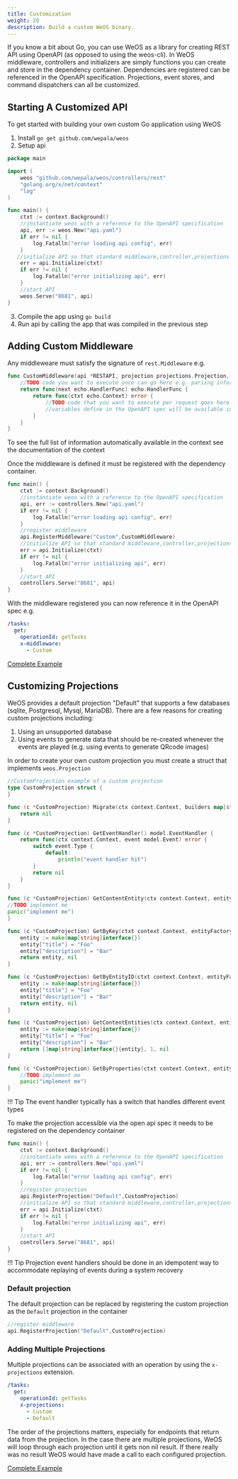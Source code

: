 ```yaml
---
title: Customization
weight: 20
description: Build a custom WeOS binary.
---
```


If you know a bit about Go, you can use WeOS as a library for creating REST API using OpenAPI (as opposed to using the weos-cli). In WeOS middleware,
controllers and initializers are simply functions you can create and store in the dependency container. Dependencies are
registered can be referenced in the OpenAPI specification. Projections, event stores, and command dispatchers can all be
customized.

## Starting A Customized API

To get started with building your own custom Go application using WeOS

1. Install `go get github.com/wepala/weos`
2. Setup api
```go
package main

import (
	weos "github.com/wepala/weos/controllers/rest"
	"golang.org/x/net/context"
	"log"
)

func main() {
	ctxt := context.Background()
	//instantiate weos with a reference to the OpenAPI specification
	api, err := weos.New("api.yaml")
	if err != nil {
		log.Fatalln("error loading api config", err)
	}
   //initialize API so that standard middleware,controller,projections etc are registered
	err = api.Initialize(ctxt)
	if err != nil {
		log.Fatalln("error initializing api", err)
	}
	//start API 
	weos.Serve("8681", api)
}
```
3. Compile the app using `go build`
4. Run api by calling the app that was compiled in the previous step

## Adding Custom Middleware

Any middleweare must satisfy the signature of `rest.Middleware` e.g.

```go 
func CustomMiddleware(api *RESTAPI, projection projections.Projection, commandDispatcher model.CommandDispatcher, eventSource model.EventRepository, entityFactory model.EntityFactory, path *openapi3.PathItem, operation *openapi3.Operation) echo.MiddlewareFunc {
	//TODO code you want to execute once can go here e.g. parsing information from OpenAPI spec
	return func(next echo.HandlerFunc) echo.HandlerFunc {
		return func(ctxt echo.Context) error {
			//TODO code that you want to execute per request goes here. 
			//variables define in the OpenAPI spec will be available in the request context ctxt.Request().Context()
		}
	}
}
```

To see the full list of information automatically available in the context see the documentation of the context

Once the middleware is defined it must be registered with the dependency container.

```go
func main() {
    ctxt := context.Background()
    //instantiate weos with a reference to the OpenAPI specification
    api, err := controllers.New("api.yaml")
    if err != nil {
        log.Fatalln("error loading api config", err)
    }
    //register middleware
    api.RegisterMiddleware("Custom",CustomMiddleware)
    //initialize API so that standard middleware,controller,projections etc are registered
    err = api.Initialize(ctxt)
    if err != nil {
        log.Fatalln("error initializing api", err)
    }
    //start API 
    controllers.Serve("8681", api)
}

```

With the middleware registered you can now reference it in the OpenAPI spec e.g.
```yaml
/tasks:
  get:
    operationId: getTasks
    x-middleware:
      - Custom
```
[Complete Example](../examples/customizations/custom_middleware)


## Customizing Projections

WeOS provides a default projection "Default" that supports a few databases (sqlite, Postgresql, Mysql, MariaDB). There are
a few reasons for creating custom projections including:

1. Using an unsupported database
2. Using events to generate data that should be re-created whenever the events are played (e.g. using events to generate QRcode images)

In order to create your own custom projection you must create a struct that implements `weos.Projection`

```go
//CustomProjection example of a custom projection
type CustomProjection struct {
}

func (c *CustomProjection) Migrate(ctx context.Context, builders map[string]dynamicstruct.Builder, deletedFields map[string][]string) error {
    return nil
}

func (c *CustomProjection) GetEventHandler() model.EventHandler {
    return func(ctx context.Context, event model.Event) error {
        switch event.Type {
            default:
                println("event handler hit")
        }
        return nil
    }
}

func (c *CustomProjection) GetContentEntity(ctx context.Context, entityFactory model.EntityFactory, weosID string) (*model.ContentEntity, error) {
//TODO implement me
panic("implement me")
}

func (c *CustomProjection) GetByKey(ctxt context.Context, entityFactory model.EntityFactory, identifiers map[string]interface{}) (map[string]interface{}, error) {
    entity := make(map[string]interface{})
    entity["title"] = "Foo"
    entity["description"] = "Bar"
    return entity, nil
}

func (c *CustomProjection) GetByEntityID(ctxt context.Context, entityFactory model.EntityFactory, id string) (map[string]interface{}, error) {
    entity := make(map[string]interface{})
    entity["title"] = "Foo"
    entity["description"] = "Bar"
    return entity, nil
}

func (c *CustomProjection) GetContentEntities(ctx context.Context, entityFactory model.EntityFactory, page int, limit int, query string, sortOptions map[string]string, filterOptions map[string]interface{}) ([]map[string]interface{}, int64, error) {
    entity := make(map[string]interface{})
    entity["title"] = "Foo"
    entity["description"] = "Bar"
    return []map[string]interface{}{entity}, 1, nil
}

func (c *CustomProjection) GetByProperties(ctxt context.Context, entityFactory model.EntityFactory, identifiers map[string]interface{}) ([]map[string]interface{}, error) {
    //TODO implement me
    panic("implement me")
}
```
!!! Tip
The event handler typically has a switch that handles different event types

To make the projection accessible via the open api spec it needs to be registered on the dependency container

```go
func main() {
    ctxt := context.Background()
    //instantiate weos with a reference to the OpenAPI specification
    api, err := controllers.New("api.yaml")
    if err != nil {
        log.Fatalln("error loading api config", err)
    }
    //register projection
    api.RegisterProjection("Default",CustomProjection)
    //initialize API so that standard middleware,controller,projections etc are registered
    err = api.Initialize(ctxt)
    if err != nil {
        log.Fatalln("error initializing api", err)
    }
    //start API 
    controllers.Serve("8681", api)
}

```

!!! Tip
Projection event handlers should be done in an idempotent way to accommodate replaying of events during a system recovery

### Default projection
The default projection can be replaced by registering the custom projection as the `Default` projection in the container
```go
//register middleware
api.RegisterProjection("Default",CustomProjection)
```

### Adding Multiple Projections
Multiple projections can be associated with an operation by using the `x-projections` extension.
```yaml
/tasks:
  get:
    operationId: getTasks
    x-projections:
      - Custom
      - Default
```

The order of the projections matters, especially for endpoints that return data from the projection. In the case there are
multiple projections, WeOS will loop through each projection until it gets non nil result. If there really was no result
WeOS would have made a call to each configured projection.

[Complete Example](../examples/customizations/multiple_projections)
